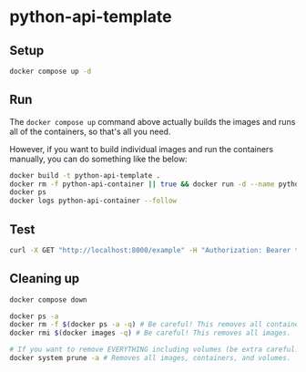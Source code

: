 # python-api-template

## Setup
```bash
docker compose up -d
```

## Run
The `docker compose up` command above actually builds the images and runs all of the containers, so that's all you need.

However, if you want to build individual images and run the containers manually, you can do something like the below:

```bash
docker build -t python-api-template .
docker rm -f python-api-container || true && docker run -d --name python-api-container -p 8000:8000 python-api-template
docker ps
docker logs python-api-container --follow
```

## Test
```bash
curl -X GET "http://localhost:8000/example" -H "Authorization: Bearer token"
```

## Cleaning up
```bash
docker compose down

docker ps -a
docker rm -f $(docker ps -a -q) # Be careful! This removes all containers.
docker rmi $(docker images -q) # Be careful! This removes all images.

# If you want to remove EVERYTHING including volumes (be extra careful!) you can just do:
docker system prune -a # Removes all images, containers, and volumes.
```